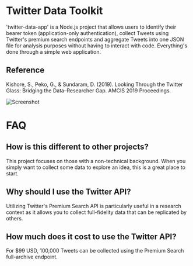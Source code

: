 # Twitter Data Toolkit

'twitter-data-app' is a Node.js project that allows users to identify their bearer token (application-only authentication), collect Tweets using Twitter's premium search endpoints and aggregate Tweets into one JSON file for analysis purposes without having to interact with code. Everything's done through a simple web application.

## Reference 
Kishore, S., Peko, G., & Sundaram, D. (2019). Looking Through the Twitter Glass: Bridging the Data–Researcher Gap. AMCIS 2019 Proceedings.

![Screenshot](https://raw.githubusercontent.com/shohil-kishore/twitter-data-collector/master/Other/Data%20Toolkit%20Example.png)

# FAQ

## How is this different to other projects?

This project focuses on those with a non-technical background. When you simply want to collect some data to explore an idea, this is a great place to start.

## Why should I use the Twitter API?

Utilizing Twitter's Premium Search API is particularly useful in a research context as it allows you to collect full-fidelity data that can be replicated by others.

## How much does it cost to use the Twitter API?

For \$99 USD, 100,000 Tweets can be collected using the Premium Search full-archive endpoint.
